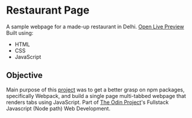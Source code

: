 # Restaurant Page
A sample webpage for a made-up restaurant in Delhi. [Open Live Preview](https://jndhruv.github.io/restaurant-page/)
Built using:
- HTML
- CSS
- JavaScript

## Objective
Main purpose of this [project](https://www.theodinproject.com/lessons/node-path-javascript-restaurant-page) was to get a better grasp on npm packages, specifically Webpack, and build a single page multi-tabbed webpage that renders tabs using JavaScript. 
Part of [The Odin Project](https://theodinproject.com)'s Fullstack Javascript (Node path) Web Development.